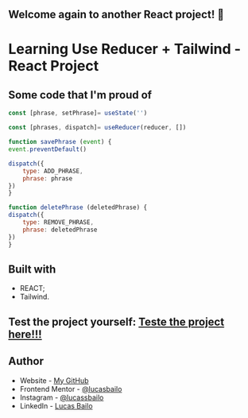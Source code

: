 ## Welcome again to another React project! 👋

# Learning Use Reducer + Tailwind - React Project

## Some code that I'm proud of
```js
const [phrase, setPhrase]= useState('')

const [phrases, dispatch]= useReducer(reducer, [])

function savePhrase (event) {
event.preventDefault()

dispatch({
    type: ADD_PHRASE,
    phrase: phrase
})
}

function deletePhrase (deletedPhrase) {
dispatch({
    type: REMOVE_PHRASE,
    phrase: deletedPhrase
})
}
```

## Built with

- REACT;
- Tailwind.

## Test the project yourself: [Teste the project here!!!](https://use-reducer-tailwind.vercel.app/)

## Author

- Website - [My GitHub](https://github.com/lucasbailo)
- Frontend Mentor - [@lucasbailo](https://www.frontendmentor.io/profile/lucasbailo)
- Instagram - [@lucassbailo](https://www.instagram.com/lucassbailo/)
- LinkedIn - [Lucas Bailo](https://www.linkedin.com/in/lcsbailo)